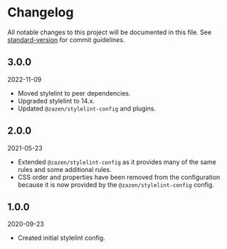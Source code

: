 # Changelog

All notable changes to this project will be documented in this file. See [standard-version](https://github.com/conventional-changelog/standard-version) for commit guidelines.

## 3.0.0

2022-11-09

- Moved stylelint to peer dependencies.
- Upgraded stylelint to 14.x.
- Updated `@zazen/stylelint-config` and plugins.

## 2.0.0

2021-05-23

- Extended `@zazen/stylelint-config` as it provides many of the same rules and
  some additional rules.
- CSS order and properties have been removed from the configuration because it
  is now provided by the `@zazen/stylelint-config` config.

## 1.0.0

2020-09-23

- Created initial stylelint config.
